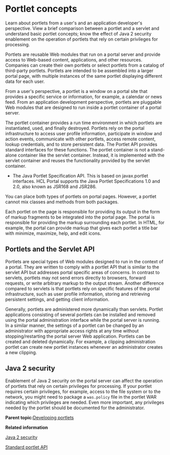 # Portlet concepts 

Learn about portlets from a user's and an application developer's perspective. View a brief comparison between a portlet and a servlet and understand basic portlet concepts; know the effect of Java 2 security enablement on the operation of portlets that rely on certain privileges for processing.

Portlets are reusable Web modules that run on a portal server and provide access to Web-based content, applications, and other resources. Companies can create their own portlets or select portlets from a catalog of third-party portlets. Portlets are intended to be assembled into a larger portal page, with multiple instances of the same portlet displaying different data for each user.

From a user's perspective, a portlet is a window on a portal site that provides a specific service or information, for example, a calendar or news feed. From an application development perspective, portlets are pluggable Web modules that are designed to run inside a portlet container of a portal server.

The portlet container provides a run time environment in which portlets are instantiated, used, and finally destroyed. Portlets rely on the portal infrastructure to access user profile information, participate in window and action events, communicate with other portlets, access remote content, lookup credentials, and to store persistent data. The Portlet API provides standard interfaces for these functions. The portlet container is not a stand-alone container like the servlet container. Instead, it is implemented with the servlet container and reuses the functionality provided by the servlet container.

-   The Java Portlet Specification API. This is based on javax.portlet interfaces. HCL Portal supports the Java Portlet Specifications 1.0 and 2.0, also known as JSR168 and JSR286.

You can place both types of portlets on portal pages. However, a portlet cannot mix classes and methods from both packages.

Each portlet on the page is responsible for providing its output in the form of markup fragments to be integrated into the portal page. The portal is responsible for providing the markup surrounding each portlet. In HTML, for example, the portal can provide markup that gives each portlet a title bar with minimize, maximize, help, and edit icons.

## Portlets and the Servlet API

Portlets are special types of Web modules designed to run in the context of a portal. They are written to comply with a portlet API that is similar to the servlet API but addresses portal specific areas of concerns. In contrast to servlets, portlets may not send errors directly to browsers, forward requests, or write arbitrary markup to the output stream. Another difference compared to servlets is that portlets rely on specific features of the portal infrastructure, such as user profile information, storing and retrieving persistent settings, and getting client information.

Generally, portlets are administered more dynamically than servlets. Portlet applications consisting of several portlets can be installed and removed using the portal administration interface while the portal server is running. In a similar manner, the settings of a portlet can be changed by an administrator with appropriate access rights at any time without stopping/restarting the portal server Web application. Portlets can be created and deleted dynamically. For example, a clipping administration portlet can create new portlet instances whenever an administrator creates a new clipping.

## Java 2 security

Enablement of Java 2 security on the portal server can affect the operation of portlets that rely on certain privileges for processing. If your portlet requires certain privileges, for example, access to the file system or to the network, you might need to package a `was.policy` file in the portlet WAR indicating which privileges are needed. Even more important, any privileges needed by the portlet should be documented for the administrator.

**Parent topic:**[Developing portlets ](../dev-portlet/wpsdev.md)

**Related information**  


[Java 2 security ](../plan/sec_java2.md)

[Standard portlet API ](../dev-portlet/jsrapi.md)

